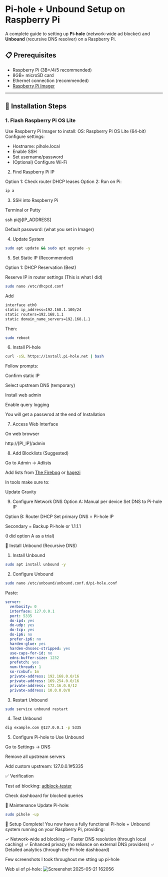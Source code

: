 # Pi-hole + Unbound Setup on Raspberry Pi

A complete guide to setting up **Pi-hole** (network-wide ad blocker) and **Unbound** (recursive DNS resolver) on a Raspberry Pi.

## 📋 Prerequisites
- Raspberry Pi (3B+/4/5 recommended)
- 8GB+ microSD card
- Ethernet connection (recommended)
- [Raspberry Pi Imager](https://www.raspberrypi.com/software/)

---

## 🚀 Installation Steps

### 1. Flash Raspberry Pi OS Lite

 Use Raspberry Pi Imager to install:
 OS: Raspberry Pi OS Lite (64-bit)
 Configure settings:
 - Hostname: pihole.local
 - Enable SSH
 - Set username/password
 - (Optional) Configure Wi-Fi

2. Find Raspberry Pi IP

Option 1: Check router DHCP leases
Option 2: Run on Pi:
```bash
ip a
```
3. SSH into Raspberry Pi
   
Terminal or Putty

ssh pi@[IP_ADDRESS]

Default password: (what you set in Imager)

4. Update System

```bash
sudo apt update && sudo apt upgrade -y
```
5. Set Static IP (Recommended)
   
Option 1: DHCP Reservation (Best)

Reserve IP in router settings (This is what I did)

```bash
sudo nano /etc/dhcpcd.conf
```
Add

```bash
interface eth0
static ip_address=192.168.1.100/24
static routers=192.168.1.1
static domain_name_servers=192.168.1.1
```

Then:

```bash
sudo reboot
```
6. Install Pi-hole

```bash
curl -sSL https://install.pi-hole.net | bash
```
Follow prompts:

Confirm static IP

Select upstream DNS (temporary)

Install web admin

Enable query logging

You will get a passwrod at the end of Installation

7. Access Web Interface

On web browser

http://[PI_IP]/admin

8. Add Blocklists (Suggested)

Go to Admin -> Adlists

Add lists from [The Firebog](https://firebog.net/) or [hagezi](https://github.com/hagezi/dns-blocklists?tab=readme-ov-file)

In tools make sure to:

Update Gravity

9. Configure Network DNS
Option A: Manual per device
Set DNS to Pi-hole IP

Option B: Router DHCP 
Set primary DNS = Pi-hole IP

Secondary = Backup Pi-hole or 1.1.1.1

(I did option A as a trial)

🔄 Install Unbound (Recursive DNS)
1. Install Unbound

```bash
sudo apt install unbound -y
```

2. Configure Unbound

```bash
sudo nano /etc/unbound/unbound.conf.d/pi-hole.conf
```

Paste:

```yaml
server:
  verbosity: 0
  interface: 127.0.0.1
  port: 5335
  do-ip4: yes
  do-udp: yes
  do-tcp: yes
  do-ip6: no
  prefer-ip6: no
  harden-glue: yes
  harden-dnssec-stripped: yes
  use-caps-for-id: no
  edns-buffer-size: 1232
  prefetch: yes
  num-threads: 1
  so-rcvbuf: 1m
  private-address: 192.168.0.0/16
  private-address: 169.254.0.0/16
  private-address: 172.16.0.0/12
  private-address: 10.0.0.0/8
```

3. Restart Unbound

```bash
sudo service unbound restart
```

4. Test Unbound

```bash
dig example.com @127.0.0.1 -p 5335
```

5. Configure Pi-hole to Use Unbound

Go to Settings -> DNS

Remove all upstream servers

Add custom upstream: 127.0.0.1#5335

✅ Verification

Test ad blocking: [adblock-tester](https://adblock-tester.com/)

Check dashboard for blocked queries

🔄 Maintenance
Update Pi-hole:

```bash
sudo pihole -up
```
🎉 Setup Complete!
You now have a fully functional Pi-hole + Unbound system running on your Raspberry Pi, providing:

✓ Network-wide ad blocking
✓ Faster DNS resolution (through local caching)
✓ Enhanced privacy (no reliance on external DNS providers)
✓ Detailed analytics (through the Pi-hole dashboard)

Few screenshots I took throughout me stting up pi-hole

Web ui of pi-hole:
![Screenshot 2025-05-21 162056](https://github.com/user-attachments/assets/96be4a44-9854-4161-abee-f165a44c6ed4)




